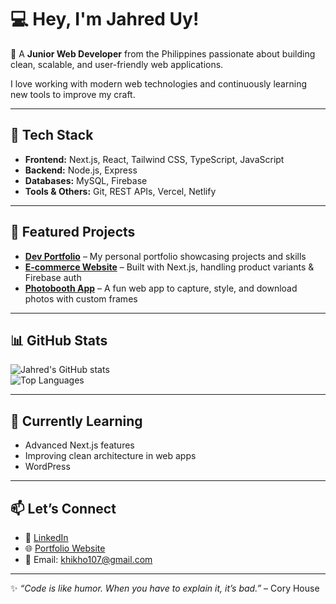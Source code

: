 # 💻 Hey, I'm Jahred Uy!  

👋 A **Junior Web Developer** from the Philippines passionate about building clean, scalable, and user-friendly web applications.  

I love working with modern web technologies and continuously learning new tools to improve my craft.  

---

## 🚀 Tech Stack  
- **Frontend:** Next.js, React, Tailwind CSS, TypeScript, JavaScript  
- **Backend:** Node.js, Express  
- **Databases:** MySQL, Firebase  
- **Tools & Others:** Git, REST APIs, Vercel, Netlify  

---

## 📂 Featured Projects  
- [**Dev Portfolio**](https://github.com/Jahjah07/WebPortfolio) – My personal portfolio showcasing projects and skills  
- [**E-commerce Website**](#) – Built with Next.js, handling product variants & Firebase auth
- [**Photobooth App**](#) – A fun web app to capture, style, and download photos with custom frames

---

## 📊 GitHub Stats  
![Jahred's GitHub stats](https://github-readme-stats.vercel.app/api?username=Jahjah07&show_icons=true&theme=tokyonight)  
![Top Languages](https://github-readme-stats.vercel.app/api/top-langs/?username=Jahjah07&layout=compact&theme=tokyonight)  

---

## 🌱 Currently Learning  
- Advanced Next.js features  
- Improving clean architecture in web apps
- WordPress

---

## 📫 Let’s Connect  
- 💼 [LinkedIn](#)  
- 🌐 [Portfolio Website](https://jahreduy.netlify.app/)  
- 📧 Email: [khikho107@gmail.com](mailto:khikho107@gmail.com)  

---

✨ *“Code is like humor. When you have to explain it, it’s bad.”* – Cory House  
